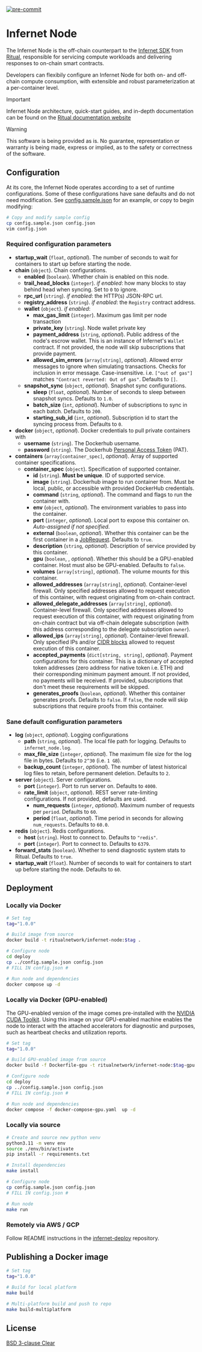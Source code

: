 [![pre-commit](https://github.com/ritual-net/infernet-node-internal/actions/workflows/workflow.yaml/badge.svg)](https://github.com/ritual-net/infernet-node-internal/actions/workflows/workflow.yaml)

# Infernet Node

The Infernet Node is the off-chain counterpart to the [Infernet SDK](https://github.com/ritual-net/infernet-sdk) from [Ritual](https://ritual.net), responsible for servicing compute workloads and delivering responses to on-chain smart contracts.

Developers can flexibily configure an Infernet Node for both on- and off-chain compute consumption, with extensible and robust parameterization at a per-container level.

> [!IMPORTANT]
> Infernet Node architecture, quick-start guides, and in-depth documentation can be found on the [Ritual documentation website](https://docs.ritual.net/infernet/node/introduction)

> [!WARNING]
> This software is being provided as is. No guarantee, representation or warranty is being made, express or implied, as to the safety or correctness of the software.

## Configuration

At its core, the Infernet Node operates according to a set of runtime configurations. Some of these configurations have sane defaults and do not need modification. See [config.sample.json](./config.sample.json) for an example, or copy to begin modifying:

```bash
# Copy and modify sample config
cp config.sample.json config.json
vim config.json
```

### Required configuration parameters

- **startup_wait** (`float`, _optional_). The number of seconds to wait for containers to start up before starting the node.
- **chain** (`object`). Chain configurations.
  - **enabled** (`boolean`). Whether chain is enabled on this node.
  - **trail_head_blocks** (`integer`). _if enabled_: how many blocks to stay behind head when syncing. Set to `0` to ignore.
  - **rpc_url** (`string`). _if enabled_: the HTTP(s) JSON-RPC url.
  - **registry_address** (`string`). _if enabled_: the `Registry` contract address.
  - **wallet** (`object`). _if enabled_:
    - **max_gas_limit** (`integer`). Maximum gas limit per node transaction
    - **private_key** (`string`). Node wallet private key
    - **payment_address** (`string`, _optional_). Public address of the node's escrow wallet. This is an instance of Infernet's `Wallet` contract. If not provided, the node will skip subscriptions that provide payment.
    - **allowed_sim_errors** (`array[string]`, _optional_). Allowed error messages to ignore when simulating transactions. Checks for inclusion in error message. Case-insensitive. i.e. `["out of gas"]` matches `"Contract reverted: Out of gas"`. Defaults to `[]`.
  - **snapshot_sync** (`object`, _optional_). Snapshot sync configurations.
    - **sleep** (`float`, _optional_). Number of seconds to sleep between snapshot syncs. Defaults to `1.0`.
    - **batch_size** (`int`, _optional_). Number of subscriptions to sync in each batch. Defaults to `200`.
    - **starting_sub_id** (`int`, _optional_). Subscription id to start the syncing process from. Defaults to `0`.
- **docker** (`object`, _optional_). Docker credentials to pull private containers with
  - **username** (`string`). The Dockerhub username.
  - **password** (`string`). The Dockerhub [Personal Access Token](https://docs.docker.com/security/for-developers/access-tokens/) (PAT).
- **containers** (`array[container_spec]`, _optional_). Array of supported container specifications.
  - **container_spec** (`object`). Specification of supported container.
    - **id** (`string`). **Must be unique**. ID of supported service.
    - **image** (`string`). Dockerhub image to run container from. Must be local, public, or accessible with provided DockerHub credentials.
    - **command** (`string`, _optional_). The command and flags to run the container with.
    - **env** (`object`, _optional_). The environment variables to pass into the container.
    - **port** (`integer`, _optional_). Local port to expose this container on. _Auto-assigned if not specified_.
    - **external** (`boolean`, _optional_). Whether this container can be the first container in a [JobRequest](https://docs.ritual.net/infernet/node/api#jobrequest). Defaults to `true`.
    - **description** (`string`, _optional_). Description of service provided by this container.
    - **gpu** (`boolean`, , _optional_). Whether this should be a GPU-enabled container. Host must also be GPU-enabled. Defaults to `false`.
    - **volumes** (`array[string]`, _optional_). The volume mounts for this container.
    - **allowed_addresses** (`array[string]`, _optional_). Container-level firewall. Only specified addresses allowed to request execution of this container, with request originating from on-chain contract.
    - **allowed_delegate_addresses** (`array[string]`, _optional_). Container-level firewall. Only specified addresses allowed to request execution of this container, with request originating from on-chain contract but via off-chain delegate subscription (with this address corresponding to the delegate subscription `owner`).
    - **allowed_ips** (`array[string]`, _optional_). Container-level firewall. Only specified IPs and/or [CIDR blocks](https://www.ipaddressguide.com/cidr) allowed to request execution of this container.
    - **accepted_payments** (`dict[string, string]`, _optional_). Payment configurations for this container. This is a dictionary of accepted token addresses (zero address for native token i.e. ETH) and their corresponding minimum payment amount. If not provided, no payments will be received. If provided, subscriptions that don't meet these requirements will be skipped.
    - **generates_proofs** (`boolean`, _optional_). Whether this container generates proofs. Defaults to `false`. If `false`, the node will skip subscriptions that require proofs from this container.

### Sane default configuration parameters

- **log** (`object`, _optional_). Logging configurations
  - **path** (`string`, _optional_). The local file path for logging. Defaults to `infernet_node.log`.
  - **max_file_size** (`integer`, _optional_). The maximum file size for the log file in bytes. Defaults to `2^30` (i.e. `1 GB`).
  - **backup_count** (`integer`, _optional_). The number of latest historical log files to retain, before permanent deletion. Defaults to `2`.
- **server** (`object`). Server configurations.
  - **port** (`integer`). Port to run server on. Defaults to `4000`.
  - **rate_limit** (`object`, _optional_). REST server rate-limiting configurations. If not provided, defaults are used.
    - **num_requests** (`integer`, _optional_). Maximum number of requests per `period`. Defaults to `60`.
    - **period** (`float`, _optional_). Time period in seconds for allowing `num_requests`. Defaults to `60.0`.
- **redis** (`object`). Redis configurations.
  - **host** (`string`). Host to connect to. Defaults to `"redis"`.
  - **port** (`integer`). Port to connect to. Defaults to `6379`.
- **forward_stats** (`boolean`). Whether to send diagnostic system stats to Ritual. Defaults to `true`.
- **startup_wait** (`float`). Number of seconds to wait for containers to start up before starting the node.
  Defaults to `60`.

## Deployment

### Locally via Docker

```bash
# Set tag
tag="1.0.0"

# Build image from source
docker build -t ritualnetwork/infernet-node:$tag .

# Configure node
cd deploy
cp ../config.sample.json config.json
# FILL IN config.json #

# Run node and dependencies
docker compose up -d
```

### Locally via Docker (GPU-enabled)

The GPU-enabled version of the image comes pre-installed with the [NVIDIA CUDA Toolkit](https://developer.nvidia.com/cuda-toolkit?ref=blog.kobus.me). Using this image on your GPU-enabled machine enables the node to interact with the attached accelerators for diagnostic and purposes, such as heartbeat checks and utilization reports.

```bash
# Set tag
tag="1.0.0"

# Build GPU-enabled image from source
docker build -f Dockerfile-gpu -t ritualnetwork/infernet-node:$tag-gpu .

# Configure node
cd deploy
cp ../config.sample.json config.json
# FILL IN config.json #

# Run node and dependencies
docker compose -f docker-compose-gpu.yaml  up -d
```

### Locally via source

```bash
# Create and source new python venv
python3.11 -m venv env
source ./env/bin/activate
pip install -r requirements.txt

# Install dependencies
make install

# Configure node
cp config.sample.json config.json
# FILL IN config.json #

# Run node
make run
```

### Remotely via AWS / GCP

Follow README instructions in the [infernet-deploy](https://github.com/ritual-net/infernet-deploy) repository.

## Publishing a Docker image

```bash
# Set tag
tag="1.0.0"

# Build for local platform
make build

# Multi-platform build and push to repo
make build-multiplatform
```

## License

[BSD 3-clause Clear](./LICENSE)
